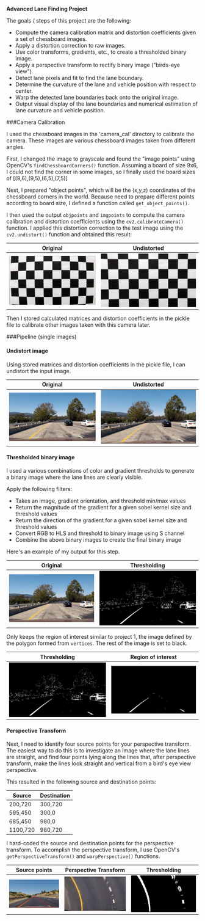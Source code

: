 **Advanced Lane Finding Project**

The goals / steps of this project are the following:

* Compute the camera calibration matrix and distortion coefficients given a set of chessboard images.
* Apply a distortion correction to raw images.
* Use color transforms, gradients, etc., to create a thresholded binary image.
* Apply a perspective transform to rectify binary image ("birds-eye view").
* Detect lane pixels and fit to find the lane boundary.
* Determine the curvature of the lane and vehicle position with respect to center.
* Warp the detected lane boundaries back onto the original image.
* Output visual display of the lane boundaries and numerical estimation of lane curvature and vehicle position.

[//]: # (Image References)

[image1]: ./camera_cal/calibration1.jpg "Original"
[image2]: ./output_images/undistort_output.png "Undistorted"
[image3]: ./test_images/test1.jpg "Test Original"
[image4]: ./output_images/undistort_test_output.png "Test Undistorted"
[image5]: ./output_images/combined_thresh.png "Combined Binary"
[image6]: ./output_images/combined_thresh_roi.png "ROI"
[image7]: ./output_images/source_points.png "Source points"
[image8]: ./output_images/warped.png "Warped"
[image9]: ./output_images/binary_warped.png "Binary warped"

###Camera Calibration

I used the chessboard images in the 'camera_cal' directory to calibrate the camera. These images are various chessboard images taken from different angles.

First, I changed the image to grayscale and found the "image points" using OpenCV's `findChessboardCorners()` function. Assuming a board of size 9x6, I could not find the corner in some images, so I finally used the board sizes of [(9,6),(9,5),(6,5),(7,5)]

Next, I prepared "object points", which will be the (x,y,z) coordinates of the chessboard corners in the world. Because need to prepare different points according to board size, I defined a function called `get_object_points()`.

I then used the output `objpoints` and `imgpoints` to compute the camera calibration and distortion coefficients using the `cv2.calibrateCamera()` function.  I applied this distortion correction to the test image using the `cv2.undistort()` function and obtained this result:

| Original          | Undistorted          |
|-------------------|----------------------|
|![Original][image1]|![Undistorted][image2]|

Then I stored calculated matrices and distortion coefficients in the pickle file to calibrate other images taken with this camera later.

###Pipeline (single images)

#### Undistort image

Using stored matrices and distortion coefficients in the pickle file, I can undistort the input image.

| Original          | Undistorted          |
|-------------------|----------------------|
|![Original][image3]|![Undistorted][image4]|

#### Thresholded binary image

I used a various combinations of color and gradient thresholds to generate a binary image where the lane lines are clearly visible.

Apply the following filters:
  * Takes an image, gradient orientation, and threshold min/max values
  * Return the magnitude of the gradient for a given sobel kernel size and threshold values
  * Return the direction of the gradient for a given sobel kernel size and threshold values
  * Convert RGB to HLS and threshold to binary image using S channel
  * Combine the above binary images to create the final binary image

Here's an example of my output for this step.

| Original          | Thresholding    |
|-------------------|-----------------|
|![Original][image3]|![Binary][image5]|

Only keeps the region of interest similar to project 1, the image defined by the polygon formed from `vertices`. The rest of the image is set to black.

| Thresholding    | Region of interest|
|-----------------|-------------------|
|![Binary][image5]|![ROI][image6]     |

#### Perspective Transform

Next, I need to identify four source points for your perspective transform. The easiest way to do this is to investigate an image where the lane lines are straight, and find four points lying along the lines that, after perspective transform, make the lines look straight and vertical from a bird's eye view perspective.

This resulted in the following source and destination points:

| Source  | Destination |
|---------|-------------|
| 200,720 | 300,720     |                
| 595,450 | 300,0       |
| 685,450 | 980,0       |
|1100,720 | 980,720     |

I hard-coded the source and destination points for the perspective transform. To accomplish the perspective transform, I use OpenCV's `getPerspectiveTransform()` and `warpPerspective()` functions.

| Source points   | Perspective Transform | Thresholding    |
|-----------------|-----------------------|-----------------|
|![points][image7]|![warped][image8]      |![binary][image9]|